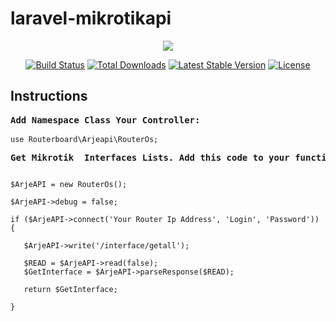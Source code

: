 # laravel-mikrotikapi

<p align="center"><img src="https://laravel.com/assets/img/components/logo-laravel.svg"></p>

<p align="center">
<a href="https://travis-ci.org/laravel/framework"><img src="https://travis-ci.org/laravel/framework.svg" alt="Build Status"></a>
<a href="https://packagist.org/packages/laravel/framework"><img src="https://poser.pugx.org/laravel/framework/d/total.svg" alt="Total Downloads"></a>
<a href="https://packagist.org/packages/laravel/framework"><img src="https://poser.pugx.org/laravel/framework/v/stable.svg" alt="Latest Stable Version"></a>
<a href="https://packagist.org/packages/laravel/framework"><img src="https://poser.pugx.org/laravel/framework/license.svg" alt="License"></a>
</p>

## Instructions

<pre><b>Add Namespace Class Your Controller:</b></pre>
<pre><code>use Routerboard\Arjeapi\RouterOs;</code> </pre>
<pre><b>Get Mikrotik  Interfaces Lists. Add this code to your function:</b></pre>
<pre>
<code>
$ArjeAPI = new RouterOs();

$ArjeAPI->debug = false;

if ($ArjeAPI->connect('Your Router Ip Address', 'Login', 'Password')) {

   $ArjeAPI->write('/interface/getall');

   $READ = $ArjeAPI->read(false);
   $GetInterface = $ArjeAPI->parseResponse($READ);
    
   return $GetInterface;
  
}
</code>
</pre>
